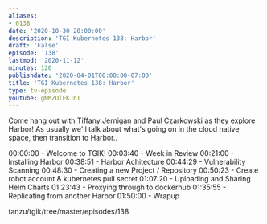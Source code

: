 ```yaml
---
aliases:
- 0138
date: '2020-10-30 20:00:00'
description: 'TGI Kubernetes 138: Harbor'
draft: 'False'
episode: '138'
lastmod: '2020-11-12'
minutes: 120
publishdate: '2020-04-01T00:00:00-07:00'
title: 'TGI Kubernetes 138: Harbor'
type: tv-episode
youtube: gNMZOlEKJnI
---
```


Come hang out with Tiffany Jernigan and Paul Czarkowski as they explore Harbor! As usually we'll talk about what's going on in the cloud native space, then transition to Harbor..

00:00:00 - Welcome to TGIK!
00:03:40 - Week in Review
00:21:00 - Installing Harbor
00:38:51 - Harbor Achitecture
00:44:29 - Vulnerability Scanning
00:48:30 - Creating a new Project / Repository
00:50:23 - Create robot account & kubernetes pull secret
01:07:20 - Uploading and Sharing Helm Charts
01:23:43 - Proxying through to dockerhub
01:35:55 - Replicating from another Harbor
01:50:00 - Wrapup

tanzu/tgik/tree/master/episodes/138
